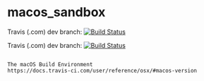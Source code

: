 # macos_sandbox


Travis (.com) dev branch:
[![Build Status](https://travis-ci.com/githubfoam/macos_sandbox.svg?branch=dev)](https://travis-ci.com/githubfoam/macos_sandbox)  

Travis (.com) dev branch:
[![Build Status](https://travis-ci.com/githubfoam/macos_sandbox.svg?branch=feature_vertical)](https://travis-ci.com/githubfoam/macos_sandbox)

~~~

The macOS Build Environment
https://docs.travis-ci.com/user/reference/osx/#macos-version
~~~